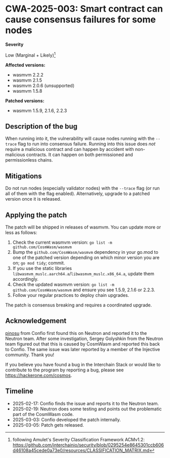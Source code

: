 # CWA-2025-003: Smart contract can cause consensus failures for some nodes

**Severity**

Low (Marginal + Likely)[^1]

**Affected versions:**

- wasmvm 2.2.2
- wasmvm 2.1.5
- wasmvm 2.0.6 (unsupported)
- wasmvm 1.5.8

**Patched versions:**

- wasmvm 1.5.9, 2.1.6, 2.2.3

## Description of the bug

When running into it, the vulnerability will cause nodes running with the `--trace` flag to run into consensus failure.
Running into this issue does _not_ require a malicious contract and can happen by accident with non-malicious contracts.
It can happen on both permissioned and permissionless chains.

## Mitigations

Do not run nodes (especially validator nodes) with the `--trace` flag (or run all of them with the flag enabled).
Alternatively, upgrade to a patched version once it is released.

## Applying the patch

The patch will be shipped in releases of wasmvm. You can update more or less as follows:

1. Check the current wasmvm version: `go list -m github.com/CosmWasm/wasmvm`
2. Bump the `github.com/CosmWasm/wasmvm` dependency in your go.mod to one of the patched version
   depending on which minor version you are on; `go mod tidy`; commit.
3. If you use the static libraries `libwasmvm_muslc.aarch64.a`/`libwasmvm_muslc.x86_64.a`, update them accordingly.
4. Check the updated wasmvm version: `go list -m github.com/CosmWasm/wasmvm` and ensure you see 1.5.9, 2.1.6 or 2.2.3.
5. Follow your regular practices to deploy chain upgrades.

The patch is consensus breaking and requires a coordinated upgrade.

## Acknowledgement

[pinosu] from Confio first found this on Neutron and reported it to the Neutron team.
After some investigation, Sergey Golyshkin from the Neutron team figured out that this is
caused by CosmWasm and reported this back to Confio.
The same issue was later reported by a member of the Injective community. Thank you!

If you believe you have found a bug in the Interchain Stack or would like to contribute to the
program by reporting a bug, please see <https://hackerone.com/cosmos>.

## Timeline

- 2025-02-17: Confio finds the issue and reports it to the Neutron team.
- 2025-02-19: Neutron does some testing and points out the problematic part of the CosmWasm code.
- 2025-03-03: Confio developed the patch internally.
- 2025-03-05: Patch gets released.

[pinosu]: https://github.com/pinosu

[^1]: following Amulet's Severity Classification Framework ACMv1.2: <https://github.com/interchainio/security/blob/0295254e8645301ccb606d46108a45cede0a73e0/resources/CLASSIFICATION_MATRIX.md>
